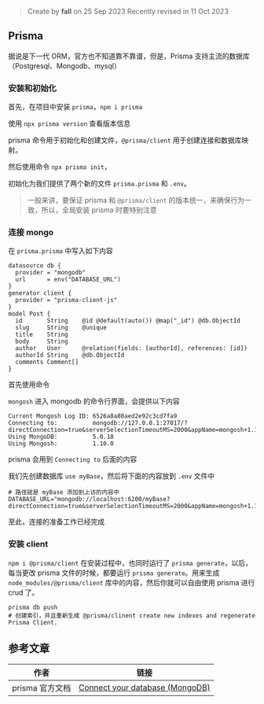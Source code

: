 > Create by **fall** on 25 Sep 2023
> Recently revised in 11 Oct 2023

## Prisma

据说是下一代 ORM，官方也不知道靠不靠谱，但是，Prisma 支持主流的数据库（Postgresql、Mongodb、mysql）

### 安装和初始化

首先，在项目中安装 `prisma`，`npm i prisma`

使用 `npx prisma version` 查看版本信息

prisma 命令用于初始化和创建文件，`@prisma/client` 用于创建连接和数据库映射。

然后使用命令 `npx prisma init`，

初始化为我们提供了两个新的文件 `prisma.prisma` 和 `.env`。

> 一般来讲，要保证 prisma 和 `@prisma/client` 的版本统一，来确保行为一致，所以，全局安装 prisma 时要特别注意

### 连接 mongo

在 `prisma.prisma` 中写入如下内容

```prisma
datasource db {
  provider = "mongodb"
  url      = env("DATABASE_URL")
}
generator client {
  provider = "prisma-client-js"
}
model Post {
  id       String    @id @default(auto()) @map("_id") @db.ObjectId
  slug     String    @unique
  title    String
  body     String
  author   User      @relation(fields: [authorId], references: [id])
  authorId String    @db.ObjectId
  comments Comment[]
}
```

首先使用命令

`mongosh` 进入 mongodb 的命令行界面，会提供以下内容

```
Current Mongosh Log ID: 6526a8a80aed2e92c3cd7fa9
Connecting to:          mongodb://127.0.0.1:27017/?directConnection=true&serverSelectionTimeoutMS=2000&appName=mongosh+1.10.0
Using MongoDB:          5.0.18
Using Mongosh:          1.10.0
```

prisma 会用到 `Connecting to` 后面的内容

我们先创建数据库 `use myBase`，然后将下面的内容放到 `.env` 文件中

```env
# 路径就是 myBase 添加到上访的内容中
DATABASE_URL="mongodb://localhost:6200/myBase?directConnection=true&serverSelectionTimeoutMS=2000&appName=mongosh+1.10.0"
```

至此，连接的准备工作已经完成

### 安装 client

`npm i @prisma/client` 在安装过程中，也同时运行了 `prisma generate`，以后，每当更改 prisma 文件的时候，都要运行 `prisma generate`。用来生成 `node_modules/@prisma/client` 库中的内容，然后你就可以自由使用 prisma 进行 crud 了。

```
prisma db push
# 创建索引，并且重新生成 @prisma/clinent create new indexes and regenerate Prisma Client.
```





## 参考文章

| 作者            | 链接                                                         |
| --------------- | ------------------------------------------------------------ |
| prisma 官方文档 | [Connect your database (MongoDB)](https://www.prisma.io/docs/getting-started/setup-prisma/start-from-scratch/mongodb/connect-your-database-typescript-mongodb) |




